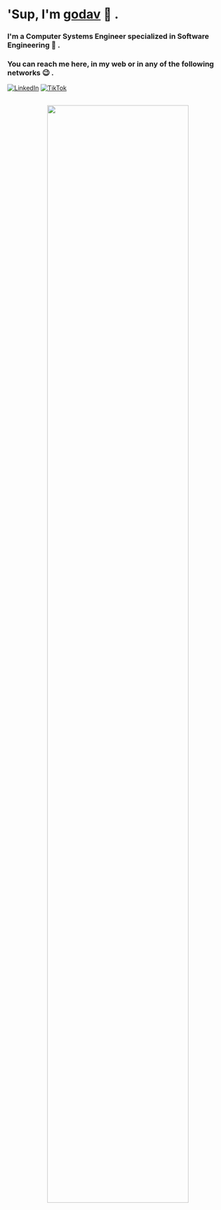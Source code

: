 # 'Sup, I'm [godav](https://www.godav.dev) 🤠 .
### I'm a Computer Systems Engineer specialized in Software Engineering 🧐 .
### You can reach me here, in my web or in any of the following networks 😉 .<br>
[![LinkedIn](https://img.shields.io/badge/LinkedIn-%230077B5.svg?logo=linkedin&logoColor=white)](https://linkedin.com/in/david-gonzalez-04a72a274) [![TikTok](https://img.shields.io/badge/TikTok-%23000000.svg?logo=TikTok&logoColor=white)](https://tiktok.com/@godav.dev)
<br><br>
<p width="100%" align="center">
<img src="https://s3.amazonaws.com/rails-camp-tutorials/blog/programming+memes/programming-or-googling.jpg" width="80%" />  
</p>

